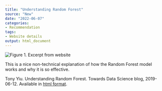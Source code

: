 ```yaml
---
title: "Understanding Random Forest"
source: "New"
date: "2022-06-07"
categories:
- Recommendation
tags:
- Website details
output: html_document
---
```


![Figure 1. Excerpt from website](http://www.pmean.com/new-images/22/understanding-random-forest-01.png)

<div class="notes">

This is a nice non-technical explanation of how the Random Forest model works and why it is so effective.

Tony Yiu. Understanding Random Forest. Towards Data Science blog, 2019-06-12. Available in [html format][yiu1].

[yiu1]: https://towardsdatascience.com/understanding-random-forest-58381e0602d2

</div>